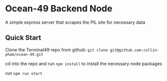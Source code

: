 # Ocean-49 Backend Node 

A simple express server that scrapes the PIL site for necessary data

## Quick Start

Clone the Terminal49 repo from github: `git clone git@github.com:collin-pham/ocean-49.git`

cd into the repo and run `npm install` to install the necessary node packages

run `npm run start`

